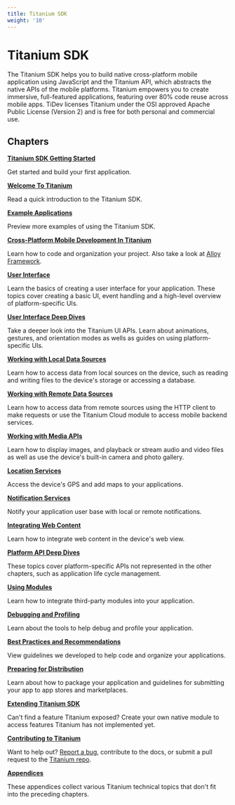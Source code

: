 ```yaml
---
title: Titanium SDK
weight: '10'
---
```


# Titanium SDK

The Titanium SDK helps you to build native cross-platform mobile application using JavaScript and the Titanium API, which abstracts the native APIs of the mobile platforms. Titanium empowers you to create immersive, full-featured applications, featuring over 80% code reuse across mobile apps. TiDev licenses Titanium under the OSI approved Apache Public License (Version 2) and is free for both personal and commercial use.

## Chapters

**[Titanium SDK Getting Started](/guide/Titanium_SDK/Titanium_SDK_Getting_Started/)**

Get started and build your first application.

**[Welcome To Titanium](/guide/Titanium_SDK/Titanium_SDK_Guide/Welcome_To_Titanium/)**

Read a quick introduction to the Titanium SDK.

**[Example Applications](/guide/Titanium_SDK/Titanium_SDK_Guide/Example_Applications/)**

Preview more examples of using the Titanium SDK.

**[Cross-Platform Mobile Development In Titanium](/guide/Titanium_SDK/Titanium_SDK_How-tos/Cross-Platform_Mobile_Development_In_Titanium/)**

Learn how to code and organization your project. Also take a look at [Alloy Framework](/guide/Alloy_Framework/).

**[User Interface](/guide/Titanium_SDK/Titanium_SDK_How-tos/User_Interface_Fundamentals/)**

Learn the basics of creating a user interface for your application. These topics cover creating a basic UI, event handling and a high-level overview of platform-specific UIs.

**[User Interface Deep Dives](/guide/Titanium_SDK/Titanium_SDK_How-tos/User_Interface_Deep_Dives/)**

Take a deeper look into the Titanium UI APIs. Learn about animations, gestures, and orientation modes as wells as guides on using platform-specific UIs.

**[Working with Local Data Sources](/guide/Titanium_SDK/Titanium_SDK_How-tos/Working_with_Local_Data_Sources/)**

Learn how to access data from local sources on the device, such as reading and writing files to the device's storage or accessing a database.

**[Working with Remote Data Sources](/guide/Titanium_SDK/Titanium_SDK_How-tos/Working_with_Remote_Data_Sources/)**

Learn how to access data from remote sources using the HTTP client to make requests or use the Titanium Cloud module to access mobile backend services.

**[Working with Media APIs](/guide/Titanium_SDK/Titanium_SDK_How-tos/Working_with_Media_APIs/)**

Learn how to display images, and playback or stream audio and video files as well as use the device's built-in camera and photo gallery.

**[Location Services](/guide/Titanium_SDK/Titanium_SDK_How-tos/Location_Services/)**

Access the device's GPS and add maps to your applications.

**[Notification Services](/guide/Titanium_SDK/Titanium_SDK_How-tos/Notification_Services/)**

Notify your application user base with local or remote notifications.

**[Integrating Web Content](/guide/Titanium_SDK/Titanium_SDK_How-tos/Integrating_Web_Content/)**

Learn how to integrate web content in the device's web view.

**[Platform API Deep Dives](/guide/Titanium_SDK/Titanium_SDK_How-tos/Platform_API_Deep_Dives/)**

These topics cover platform-specific APIs not represented in the other chapters, such as application life cycle management.

**[Using Modules](/guide/Titanium_SDK/Titanium_SDK_How-tos/Using_Modules/)**

Learn how to integrate third-party modules into your application.

**[Debugging and Profiling](/guide/Titanium_SDK/Titanium_SDK_How-tos/Debugging_and_Profiling/)**

Learn about the tools to help debug and profile your application.

**[Best Practices and Recommendations](/guide/Titanium_SDK/Titanium_SDK_Guide/Best_Practices_and_Recommendations/)**

View guidelines we developed to help code and organize your applications.

**[Preparing for Distribution](/guide/Titanium_SDK/Titanium_SDK_Guide/Preparing_for_Distribution/)**

Learn about how to package your application and guidelines for submitting your app to app stores and marketplaces.

**[Extending Titanium SDK](/guide/Titanium_SDK/Titanium_SDK_How-tos/Extending_Titanium_Mobile/)**

Can't find a feature Titanium exposed? Create your own native module to access features Titanium has not implemented yet.

**[Contributing to Titanium](/guide/Titanium_SDK/Titanium_SDK_Guide/Contributing_to_Titanium/)**

Want to help out? [Report a bug](https://github.com/tidev/titanium-sdk/issues), contribute to the docs, or submit a pull request to the [Titanium repo](https://github.com/tidev/titanium_mobile).

**[Appendices](/guide/Titanium_SDK/Titanium_SDK_Guide/Appendices/)**

These appendices collect various Titanium technical topics that don't fit into the preceding chapters.
